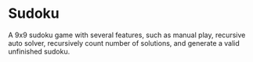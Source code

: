 # Sudoku
A 9x9 sudoku game with several features, such as manual play, recursive auto solver, recursively count number of solutions, and generate a valid unfinished sudoku.
